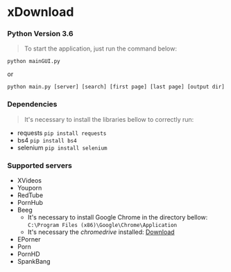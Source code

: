 # xDownload
### Python Version 3.6
>To start the application, just run the command below:

`python mainGUI.py` 

or

`python main.py [server] [search] [first page] [last page] [output dir]`

### Dependencies
>It's necessary to install the libraries bellow to correctly run:

- requests `pip install requests`
- bs4 `pip install bs4`
- selenium `pip install selenium`

### Supported servers
- XVideos
- Youporn
- RedTube
- PornHub
- Beeg
    - It's necessary to install Google Chrome in the directory bellow:
      <br>`C:\Program Files (x86)\Google\Chrome\Application`
    - It's necessary the _chromedrive_ installed: [Download](http://chromedriver.chromium.org/downloads)
- EPorner
- Porn
- PornHD
- SpankBang